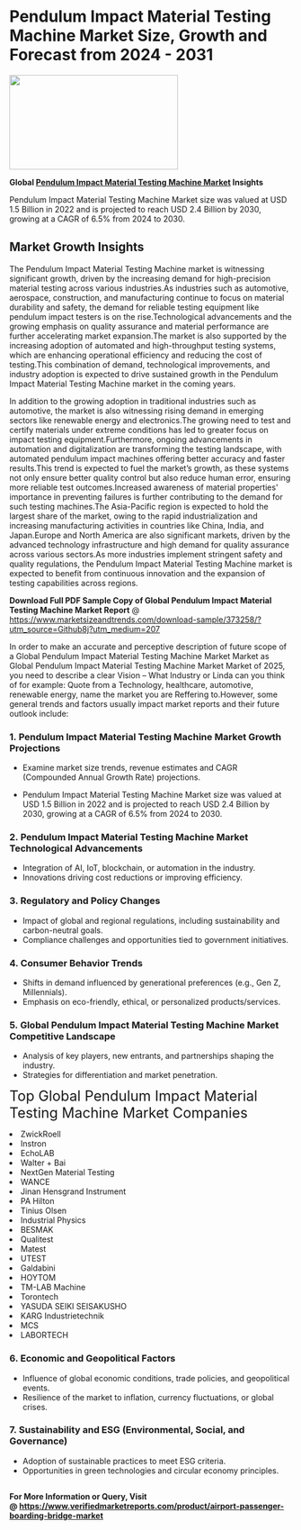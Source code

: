 <H1>Pendulum Impact Material Testing Machine Market Size, Growth and Forecast from 2024 - 2031</H1><img class="aligncenter size-medium wp-image-584254" src="https://thirdeyenews.in/wp-content/uploads/2024/09/Global-Market-Research-300x168.jpeg" alt="" width="300" height="168" /><p><strong>Global&nbsp;<a href="https://www.marketsizeandtrends.com/download-sample/373258/?utm_source=Github8j?utm_medium=207">Pendulum Impact Material Testing Machine Market</a> Insights</strong></p><p>Pendulum Impact Material Testing Machine Market size was valued at USD 1.5 Billion in 2022 and is projected to reach USD 2.4 Billion by 2030, growing at a CAGR of 6.5% from 2024 to 2030.</p><p><h2>Market Growth Insights</h2> <p>The Pendulum Impact Material Testing Machine market is witnessing significant growth, driven by the increasing demand for high-precision material testing across various industries.As industries such as automotive, aerospace, construction, and manufacturing continue to focus on material durability and safety, the demand for reliable testing equipment like pendulum impact testers is on the rise.Technological advancements and the growing emphasis on quality assurance and material performance are further accelerating market expansion.The market is also supported by the increasing adoption of automated and high-throughput testing systems, which are enhancing operational efficiency and reducing the cost of testing.This combination of demand, technological improvements, and industry adoption is expected to drive sustained growth in the Pendulum Impact Material Testing Machine market in the coming years.</p> <p>In addition to the growing adoption in traditional industries such as automotive, the market is also witnessing rising demand in emerging sectors like renewable energy and electronics.The growing need to test and certify materials under extreme conditions has led to greater focus on impact testing equipment.Furthermore, ongoing advancements in automation and digitalization are transforming the testing landscape, with automated pendulum impact machines offering better accuracy and faster results.This trend is expected to fuel the market’s growth, as these systems not only ensure better quality control but also reduce human error, ensuring more reliable test outcomes.Increased awareness of material properties' importance in preventing failures is further contributing to the demand for such testing machines.The Asia-Pacific region is expected to hold the largest share of the market, owing to the rapid industrialization and increasing manufacturing activities in countries like China, India, and Japan.Europe and North America are also significant markets, driven by the advanced technology infrastructure and high demand for quality assurance across various sectors.As more industries implement stringent safety and quality regulations, the Pendulum Impact Material Testing Machine market is expected to benefit from continuous innovation and the expansion of testing capabilities across regions.</p> <p><span class=""><strong>Download Full PDF Sample Copy of Global Pendulum Impact Material Testing Machine Market Report</strong> @ <a href="https://www.marketsizeandtrends.com/download-sample/373258/?utm_source=Github8j?utm_medium=207" target="_blank">https://www.marketsizeandtrends.com/download-sample/373258/?utm_source=Github8j?utm_medium=207</a></span></p><p>In order to make an accurate and perceptive description of future scope of a Global&nbsp;Pendulum Impact Material Testing Machine Market Market as Global&nbsp;Pendulum Impact Material Testing Machine Market Market of 2025, you need to describe a clear Vision &ndash; What Industry or Linda can you think of for example: Quote from a Technology, healthcare, automotive, renewable energy, name the market you are Reffering to.However, some general trends and factors usually impact market reports and their future outlook include:</p><h3>1.&nbsp;<strong>Pendulum Impact Material Testing Machine Market Growth Projections</strong></h3><ul><li>Examine market size trends, revenue estimates and CAGR (Compounded Annual Growth Rate) projections.</li><li><p>Pendulum Impact Material Testing Machine Market size was valued at USD 1.5 Billion in 2022 and is projected to reach USD 2.4 Billion by 2030, growing at a CAGR of 6.5% from 2024 to 2030.</p></li></ul><h3>2.&nbsp;<strong>Pendulum Impact Material Testing Machine Market Technological Advancements</strong></h3><ul><li>Integration of AI, IoT, blockchain, or automation in the industry.</li><li>Innovations driving cost reductions or improving efficiency.</li></ul><h3>3.&nbsp;<strong>Regulatory and Policy Changes</strong></h3><ul><li>Impact of global and regional regulations, including sustainability and carbon-neutral goals.</li><li>Compliance challenges and opportunities tied to government initiatives.</li></ul><h3>4.&nbsp;<strong>Consumer Behavior Trends</strong></h3><ul><li>Shifts in demand influenced by generational preferences (e.g., Gen Z, Millennials).</li><li>Emphasis on eco-friendly, ethical, or personalized products/services.</li></ul><h3>5.&nbsp;<strong>Global Pendulum Impact Material Testing Machine Market Competitive Landscape</strong></h3><ul><li>Analysis of key players, new entrants, and partnerships shaping the industry.</li><li>Strategies for differentiation and market penetration.</li></ul><p data-pm-slice="1 1 []"><span style="color: inherit; font-family: inherit; font-size: 25px;">Top Global Pendulum Impact Material Testing Machine Market Companies</span></p><div class="" data-test-id=""><p><li>ZwickRoell</li><li> Instron</li><li> EchoLAB</li><li> Walter + Bai</li><li> NextGen Material Testing</li><li> WANCE</li><li> Jinan Hensgrand Instrument</li><li> PA Hilton</li><li> Tinius Olsen</li><li> Industrial Physics</li><li> BESMAK</li><li> Qualitest</li><li> Matest</li><li> UTEST</li><li> Galdabini</li><li> HOYTOM</li><li> TM-LAB Machine</li><li> Torontech</li><li> YASUDA SEIKI SEISAKUSHO</li><li> KARG Industrietechnik</li><li> MCS</li><li> LABORTECH</li></p></div><h3>6.&nbsp;<strong>Economic and Geopolitical Factors</strong></h3><ul><li>Influence of global economic conditions, trade policies, and geopolitical events.</li><li>Resilience of the market to inflation, currency fluctuations, or global crises.</li></ul><h3>7.&nbsp;<strong>Sustainability and ESG (Environmental, Social, and Governance)</strong></h3><ul><li>Adoption of sustainable practices to meet ESG criteria.</li><li>Opportunities in green technologies and circular economy principles.</li></ul><h2><strong style="font-size: 14px;">For More Information or Query, Visit @&nbsp;</strong><a style="background-color: #ffffff; font-size: 14px;" href="https://www.marketsizeandtrends.com/report/pendulum-impact-material-testing-machine-market/" target="_blank">https://www.verifiedmarketreports.com/product/airport-passenger-boarding-bridge-market</a></h2>